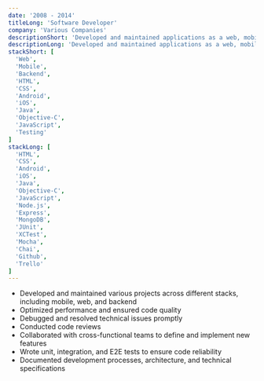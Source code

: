 ```yaml
---
date: '2008 - 2014'
titleLong: 'Software Developer'
company: 'Various Companies'
descriptionShort: 'Developed and maintained applications as a web, mobile, backend, and full-stack developer for various companies, delivering scalable and efficient solutions'
descriptionLong: 'Developed and maintained applications as a web, mobile, backend, and full-stack developer for various companies, delivering scalable and efficient solutions. Worked on diverse projects across industries, utilizing modern technologies to meet business objectives. Collaborated with cross-functional teams to design, implement, and deploy applications, ensuring performance, reliability, and maintainability'
stackShort: [
  'Web',
  'Mobile',
  'Backend',
  'HTML',
  'CSS',
  'Android',
  'iOS',
  'Java',
  'Objective-C',
  'JavaScript',
  'Testing'
]
stackLong: [
  'HTML',
  'CSS',
  'Android',
  'iOS',
  'Java',
  'Objective-C',
  'JavaScript',
  'Node.js',
  'Express',
  'MongoDB',
  'JUnit',
  'XCTest',
  'Mocha',
  'Chai',
  'Github',
  'Trello'
]
---
```

<p>
  <ul>
    <li><span class="text-primary">Developed</span> and <span class="text-primary">maintained</span> various projects across different stacks, including <span class="text-primary">mobile</span>, <span class="text-primary">web</span>, and <span class="text-primary">backend</span></li>
    <li><span class="text-primary">Optimized performance</span> and ensured <span class="text-primary">code quality</span></li>
    <li>Debugged and resolved <span class="text-primary">technical issues</span> promptly</li>
    <li>Conducted <span class="text-primary">code reviews</span></li>
    <li>Collaborated with cross-functional teams to <span class="text-primary">define</span> and implement new <span class="text-primary">features</span></li>
    <li>Wrote <span class="text-primary">unit</span>, <span class="text-primary">integration</span>, and <span class="text-primary">E2E</span> tests to ensure code reliability</li>
    <li><span class="text-primary">Documented</span> development processes, architecture, and technical specifications</li>
  </ul>
</p>

